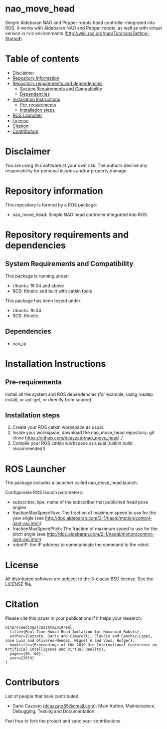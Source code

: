 # nao_move_head

Simple Aldebaran NAO and Pepper robots head controller integrated into ROS. It works with Aldebaran NAO and Pepper robots, as well as with virtual version in rviz environments (http://wiki.ros.org/nao/Tutorials/Getting-Started).

# Table of contents
+ [Disclaimer](#disclaimer)
+ [Repository information](#repository-information)
+ [Repository requirements and dependencies](#repository-requirements-and-dependencies)
	- [System Requirements and Compatibility](#system-requirements-and-compatibility)
	- [Dependencies](#dependencies)
+ [Installation Instructions](#installation-instructions)
	- [Pre-requirements](#pre-requirements)
	- [Installation steps](#installation-steps)
+ [ROS Launcher](#ROS-Launcher)
+ [License](#license)
+ [Citation](#citation)
+ [Contributors](#contributors)


# Disclaimer
You are using this software at your own risk. The authors decline any responsibility for personal injuries and/or property damage.

# Repository information

This repository is formed by a ROS package: 
 
 + nao_move_head: Simple NAO head controller integrated into ROS.

# Repository requirements and dependencies

## System Requirements and Compatibility

This package is running under:

+ Ubuntu: 16.04 and above
+ ROS: Kinetic and built with catkin tools

This package has been tested under:

+ Ubuntu: 16.04
+ ROS: Kinetic

## Dependencies

+ nao_qi

# Installation Instructions

## Pre-requirements
Install all the system and ROS dependencies (for example, using rosdep install, or apt-get, or directly from source).

## Installation steps

1. Create your ROS catkin workspace as usual.
3. Inside your workspace, download the nao_move_head repository:
    git clone https://github.com/dcazzato/nao_move_head ./
4. Compile your ROS catkin workspace as usual (catkin build recommended!)
	
	
# ROS Launcher
The package includes a launcher called nao_move_head.launch.

Configurable ROS launch parameters:

+ subscriber_hpe: name of the subscriber that published head pose angles
+ fractionMaxSpeedYaw: The fraction of maximum speed to use for the yaw angle (see  http://doc.aldebaran.com/2-1/naoqi/motion/control-joint-api.html)
+ fractionMaxSpeedPitch: The fraction of maximum speed to use for the pitch angle (see  http://doc.aldebaran.com/2-1/naoqi/motion/control-joint-api.html)
+ robotIP: the IP address to communicate the command to the robot.

# License
All distributed software are subject to the 3-clause BSD license. See the LICENSE file. 


# Citation

Please cite this paper in your publications if it helps your research:

```
@inproceedings{cazzato2019real,
  title={Real-Time Human Head Imitation for Humanoid Robots},
  author={Cazzato, Dario and Cimarelli, Claudio and Sanchez-Lopez, Jose Luis and Olivares-Mendez, Miguel A and Voos, Holger},
  booktitle={Proceedings of the 2019 3rd International Conference on Artificial Intelligence and Virtual Reality},
  pages={65--69},
  year={2019}
}
```

# Contributors

List of people that have contributed:

+ Dario Cazzato (dcazzato85@gmail.com): Main Author, Maintainaince, Debugging, Testing and Documentation.

Feel free to fork the project and send your contributions.
	


